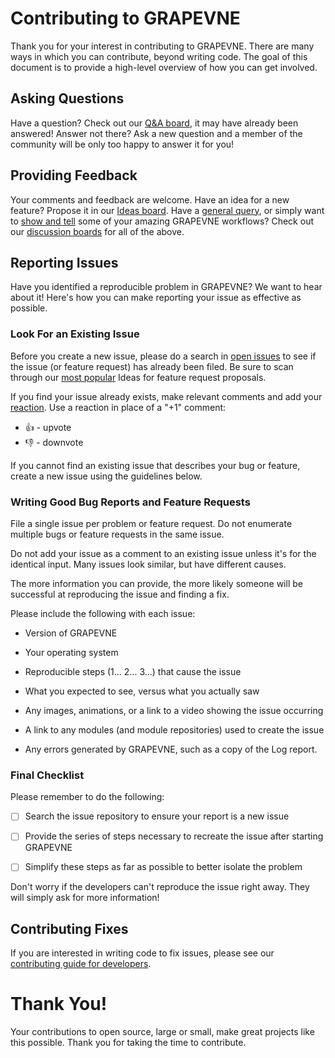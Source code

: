 # Contributing to GRAPEVNE

Thank you for your interest in contributing to GRAPEVNE. There are many ways in which you can contribute, beyond writing code. The goal of this document is to provide a high-level overview of how you can get involved.

## Asking Questions

Have a question? Check out our [Q&A board](https://github.com/kraemer-lab/GRAPEVNE/discussions/categories/q-a), it may have already been answered! Answer not there? Ask a new question and a member of the community will be only too happy to answer it for you!

## Providing Feedback

Your comments and feedback are welcome. Have an idea for a new feature? Propose it in our [Ideas board](https://github.com/kraemer-lab/GRAPEVNE/discussions/categories/ideas). Have a [general query](https://github.com/kraemer-lab/GRAPEVNE/discussions/categories/general), or simply want to [show and tell](https://github.com/kraemer-lab/GRAPEVNE/discussions/categories/show-and-tell) some of your amazing GRAPEVNE workflows? Check out our [discussion boards](https://github.com/kraemer-lab/GRAPEVNE/discussions) for all of the above.

## Reporting Issues

Have you identified a reproducible problem in GRAPEVNE? We want to hear about it! Here's how you can make reporting your issue as effective as possible.

### Look For an Existing Issue

Before you create a new issue, please do a search in [open issues](https://github.com/kraemer-lab/GRAPEVNE/issues) to see if the issue (or feature request) has already been filed. Be sure to scan through our [most popular](https://github.com/kraemer-lab/GRAPEVNE/discussions/categories/ideas?discussions_q=is%3Aopen+category%3AIdeas+sort%3Atop) Ideas for feature request proposals.

If you find your issue already exists, make relevant comments and add your [reaction](https://github.com/blog/2119-add-reactions-to-pull-requests-issues-and-comments). Use a reaction in place of a "+1" comment:

* 👍 - upvote
* 👎 - downvote

If you cannot find an existing issue that describes your bug or feature, create a new issue using the guidelines below.

### Writing Good Bug Reports and Feature Requests

File a single issue per problem or feature request. Do not enumerate multiple bugs or feature requests in the same issue.

Do not add your issue as a comment to an existing issue unless it's for the identical input. Many issues look similar, but have different causes.

The more information you can provide, the more likely someone will be successful at reproducing the issue and finding a fix.

Please include the following with each issue:

* Version of GRAPEVNE

* Your operating system

* Reproducible steps (1... 2... 3...) that cause the issue

* What you expected to see, versus what you actually saw

* Any images, animations, or a link to a video showing the issue occurring

* A link to any modules (and module repositories) used to create the issue

* Any errors generated by GRAPEVNE, such as a copy of the Log report.

### Final Checklist

Please remember to do the following:

* [ ] Search the issue repository to ensure your report is a new issue

* [ ] Provide the series of steps necessary to recreate the issue after starting GRAPEVNE

* [ ] Simplify these steps as far as possible to better isolate the problem

Don't worry if the developers can't reproduce the issue right away. They will simply ask for more information!

## Contributing Fixes

If you are interested in writing code to fix issues, please see our
[contributing guide for developers](https://github.com/kraemer-lab/GRAPEVNE/tree/main/dev).

# Thank You!

Your contributions to open source, large or small, make great projects like this possible. Thank you for taking the time to contribute.
